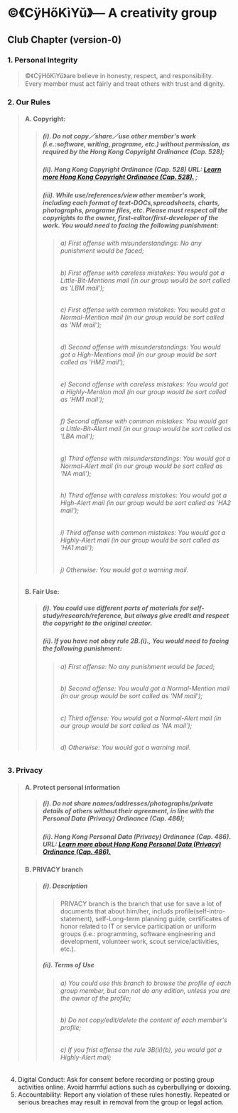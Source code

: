 # ©️《CÿHőKìYŭ》— A creativity group

## Club Chapter (version-0)
### 1. Personal Integrity
> ©️《CÿHőKìYŭ》are believe in honesty, respect, and responsibility. Every member must act fairly and treat others with trust and dignity.
### 2. Our Rules
> #### A. Copyright:
>> ##### (i). Do not copy／share／use other member's work (i.e.:software, writing, programe, etc.) without permission, as required by the Hong Kong Copyright Ordinance (Cap. 528);
>> ##### (ii). Hong Kong Copyright Ordinance (Cap. 528) URL: [Learn more Hong Kong Copyright Ordinance (Cap. 528).](https://www.elegislation.gov.hk/hk/cap528) ;
>> ##### (iii). While use/references/view other member's work, including each format of text-DOCs,spreadsheets, charts, photographs, programe files, etc. Please must respect all the copyrights to the owner, first-editor/first-developer of the work. You would need to facing the following punishment:
>>> ###### a) First offense with misunderstandings: No any punishment would be faced;
>>> ###### b) First offense with careless mistakes: You would got a Little-Bit-Mentions mail (in our group would be sort called as 'LBM mail');
>>> ###### c) First offense with common mistakes: You would got a Normal-Mention mail (in our group would be sort called as 'NM mail');
>>> ###### d) Second offense with misunderstandings: You would got a High-Mentions mail (in our group would be sort called as 'HM2 mail');
>>> ###### e) Second offense with careless mistakes: You would got a Highly-Mention mail (in our group would be sort called as 'HM1 mail');
>>> ###### f) Second offense with common mistakes: You would got a Little-Bit-Alert mail (in our group would be sort called as 'LBA mail');
>>> ###### g) Third offense with misunderstandings: You would got a Normal-Alert mail (in our group would be sort called as 'NA mail');
>>> ###### h) Third offense with careless mistakes: You would got a High-Alert mail (in our group would be sort called as 'HA2 mail');
>>> ###### i) Third offense with common mistakes: You would got a Highly-Alert mail (in our group would be sort called as 'HA1 mail');
>>> ###### j) Otherwise: You would got a warning mail.
> #### B. Fair Use:
>> ##### (i). You could use different parts of materials for self-study/research/reference, but always give credit and respect the copyright to the original creator.
>> ##### (ii). If you have not obey rule 2B.(i)., You would need to facing the following punishment:
>>> ###### a) First offense: No any punishment would be faced;
>>> ###### b) Second offense: You would got a Normal-Mention mail (in our group would be sort called as 'NM mail');
>>> ###### c) Third offense: You would got a Normal-Alert mail (in our group would be sort called as 'NA mail');
>>> ###### d) Otherwise: You would got a warning mail.
### 3. Privacy
> #### A. Protect personal information
>> ##### (i). Do not share names/addresses/photographs/private details of others without their agreement, in line with the Personal Data (Privacy) Ordinance (Cap. 486);
>> ##### (ii). Hong Kong Personal Data (Privacy) Ordinance (Cap. 486). URL: [Learn more about Hong Kong Personal Data (Privacy) Ordinance (Cap. 486).](https://www.elegislation.gov.hk/hk/cap486)
> #### B. PRIVACY branch
>> ##### (i). Description
>>> PRIVACY branch is the branch that use for save a lot of documents that about him/her, includs profile(self-intro-statement), self-Long-term planning guide, certificates of honor related to IT or service participation or uniform groups (i.e.: programming, software engineering and development, volunteer work, scout service/activities, etc.).
>> ##### (ii). Terms of Use
>>> ###### a) You could use this branch to browse the profile of each group member, but can not do any edition, unless you are the owner of the profile;
>>> ###### b) Do not copy/edit/delete the content of each member's profile;
>>> ###### c) If you frist offense the rule 3B(ii)(b), you would got a Highly-Alert mail;
4. Digital Conduct: Ask for consent before recording or posting group activities online. Avoid harmful actions such as cyberbullying or doxxing.  
5. Accountability: Report any violation of these rules honestly. Repeated or serious breaches may result in removal from the group or legal action.  
